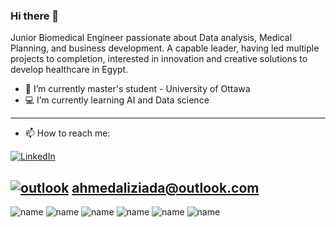 ### Hi there 👋

Junior Biomedical Engineer passionate about Data analysis, Medical Planning, and business development. A capable leader, having led multiple projects to completion, interested in innovation and creative solutions to develop healthcare in Egypt.

- :book: I’m currently master's student - University of Ottawa
- :computer: I’m currently learning AI and Data science
---------------------------------------------------------------------
- 📫 How to reach me: 

[![LinkedIn](https://img.shields.io/badge/LinkedIn-0077B5?style=for-the-badge&logo=linkedin&logoColor=white)](https://www.linkedin.com/in/ahmed-ziada-b023b2126/)

[![outlook](https://img.shields.io/badge/Microsoft_Outlook-0078D4?style=for-the-badge&logo=microsoft-outlook&logoColor=white)](https://ahmedaliziada@outlook.com/) ahmedaliziada@outlook.com
------------------------------------------------------------------
![name](https://img.shields.io/badge/Python-FFD43B?style=for-the-badge&logo=python&logoColor=blue)
![name](https://img.shields.io/badge/Pandas-2C2D72?style=for-the-badge&logo=pandas&logoColor=white)
![name](https://img.shields.io/badge/Plotly-239120?style=for-the-badge&logo=plotly&logoColor=white)
![name](https://img.shields.io/badge/Numpy-777BB4?style=for-the-badge&logo=numpy&logoColor=white)
![name](https://img.shields.io/badge/IBM%20Cloud-1261FE?style=for-the-badge&logo=IBM%20Cloud&logoColor=white)
![name](https://img.shields.io/badge/R-276DC3?style=for-the-badge&logo=r&logoColor=white)



